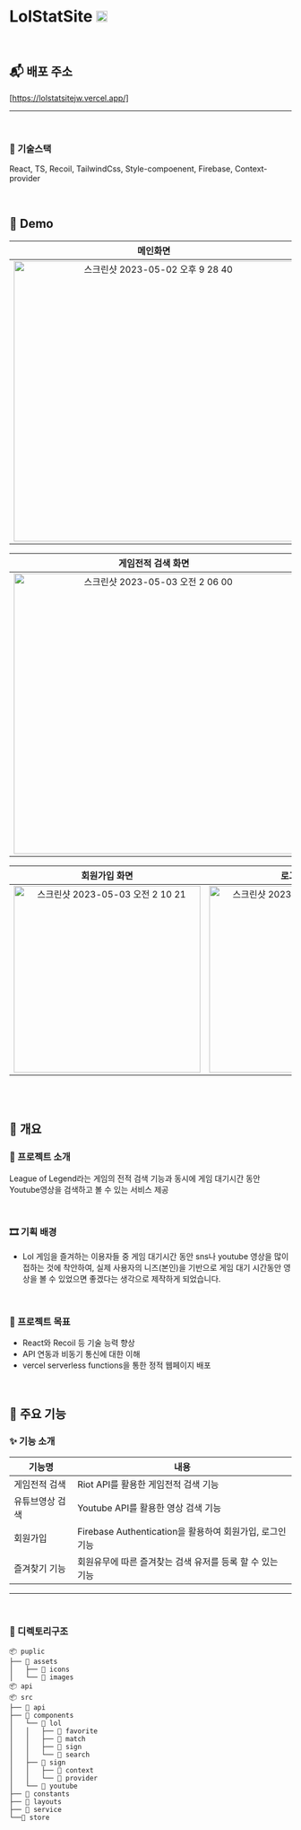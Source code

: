 
# LolStatSite   <img src="https://user-images.githubusercontent.com/83272059/235741125-c3a651a4-4b67-4dfc-a59d-80cae5a0a35f.png" alt="logo" width=20px/>

<br />


## 📬 배포 주소

[https://lolstatsitejw.vercel.app/]



---
<br />

### 🔨 기술스택
React, TS, Recoil, TailwindCss, Style-compoenent, Firebase, Context-provider




<br />


## 🚀 Demo



|                      메인화면                      |     즐겨찾기화면    |                
| :----------------------------------------------------------: | :----------------------------------------------------------: |
| <img width="500" alt="스크린샷 2023-05-02 오후 9 28 40" src="https://user-images.githubusercontent.com/83272059/235736799-b229fb97-4526-4831-9b49-99bcc665d3f5.png">|  <img width="500" alt="스크린샷 2023-05-03 오전 2 04 18" src="https://user-images.githubusercontent.com/83272059/235737410-d72514e8-3e47-4984-bade-ec0cfd0498ff.png">|  

|                      게임전적 검색 화면                      |     유튜브 검색 화면    |                
| :----------------------------------------------------------: | :----------------------------------------------------------: |
| <img width="500" alt="스크린샷 2023-05-03 오전 2 06 00" src="https://user-images.githubusercontent.com/83272059/235742434-ed547153-833c-49c0-a984-43b02b23840a.png">| <img width="500" alt="스크린샷 2023-05-03 오전 2 06 36" src="https://user-images.githubusercontent.com/83272059/235738674-b89dd314-afc6-468d-9ddc-5f42f0833a98.png">|  

|                      회원가입 화면                      |     로그인 화면    |     로딩 화면             |
| :----------------------------------------------------------: | :----------------------------------------------------------: | :----------------------------------------------------------: |
| <img width="333" alt="스크린샷 2023-05-03 오전 2 10 21" src="https://user-images.githubusercontent.com/83272059/235743007-05220cfa-43ae-4721-8fab-db7c1667dd53.png">|<img width="333" alt="스크린샷 2023-05-03 오전 2 10 10" src="https://user-images.githubusercontent.com/83272059/235743048-6426e5ec-f71f-4b1b-9e4f-c34e57992a21.png"> | <img width="333" alt="스크린샷 2023-05-03 오전 2 25 27" src="https://user-images.githubusercontent.com/83272059/235743239-18612081-45b2-420e-b5ba-c39466f6e831.png"> |

</br>
</br>


## 📜 개요

### 🌱 프로젝트 소개

League of Legend라는 게임의 전적 검색 기능과 동시에 게임 대기시간 동안 Youtube영상을 검색하고 볼 수 있는 서비스 제공

<br />

### 🎞 기획 배경

- Lol 게임을 즐겨하는 이용자들 중 게임 대기시간 동안 sns나 youtube 영상을 많이 접하는 것에 착안하여, 
  실제 사용자의 니즈(본인)을 기반으로 게임 대기 시간동안 영상을 볼 수 있었으면 좋겠다는 생각으로 제작하게 되었습니다.


<br />


### 🎯 프로젝트 목표

- React와 Recoil 등 기술 능력 향상
- API 연동과 비동기 통신에 대한 이해 
- vercel serverless functions을 통한 정적 웹페이지 배포 


<br />

## 📌 주요 기능


### ✨ 기능 소개

| 기능명        | 내용                                                                                                                                                       |
| ------------- | ---------------------------------------------------------------------------------------------------------------------------------------------------------- |
| 게임전적 검색       | Riot API를 활용한 게임전적 검색 기능                                                                                 |
| 유튜브영상 검색     | Youtube API를 활용한 영상 검색 기능                    |                                                                                           |
| 회원가입      | Firebase Authentication을 활용하여 회원가입, 로그인 기능                    |
| 즐겨찾기 기능   | 회원유무에 따른 즐겨찾는 검색 유저를 등록 할 수 있는 기능   

---


<br />


### 📂 디렉토리구조

```
📦 puplic
├── 📂 assets
│   ├── 📂 icons
│   └── 📂 images
📦 api
📦 src
├── 📂 api
├── 📂 components
│   └── 📂 lol
│   │   ├── 📂 favorite
│   │   ├── 📂 match
│   │   ├── 📂 sign
│   │   └── 📂 search
│   ├── 📂 sign
│   │   ├── 📂 context
│   │   └── 📂 provider
│   └── 📂 youtube
├── 📂 constants
├── 📂 layouts
├── 📂 service
└──📂 store

```

<br />




